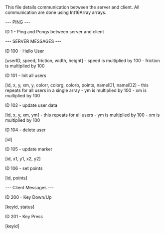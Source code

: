 This file details communication between the server and client. All communication are done using Int16Array arrays.

--- PING ---

ID 1 - Ping and Pongs between server and client


--- SERVER MESSAGES ---

ID 100 - Hello User

[userID, speed, friction, width, height]
    - speed is multiplied by 100
    - friction is multiplied by 100

ID 101 - Init all users

[id, x, y, xm, y, colorr, colorg, colorb, points, nameID1, nameID2] - this repeats for all users in a single array
    - ym is multiplied by 100
    - xm is multiplied by 100

ID 102 - update user data

[id, x, y, xm, ym] 
    - this repeats for all users
    - ym is multiplied by 100
    - xm is multiplied by 100

ID 104 - delete user

[id]

ID 105 - update marker

[id, x1, y1, x2, y2]

ID 106 - set points

[id, points]

--- Client Messages ---

ID 200 - Key Down/Up

[keyid, status]

ID 201 - Key Press

[keyid]

